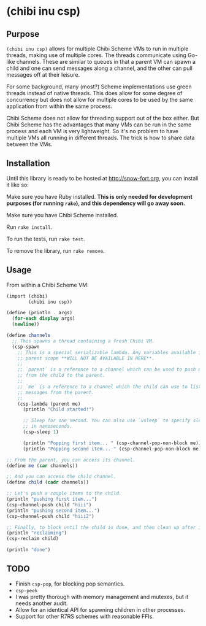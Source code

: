(chibi inu csp)
===============

Purpose
-------

`(chibi inu csp)` allows for multiple Chibi Scheme VMs to run in multiple
threads, making use of multiple cores. The threads communicate using Go-like
channels. These are similar to queues in that a parent VM can spawn a child and
one can send messages along a channel, and the other can pull messages off at
their leisure.

For some background, many (most?) Scheme implementations use green threads
instead of native threads. This does allow for some degree of concurrency but
does not allow for multiple cores to be used by the same application from
within the same process.

Chibi Scheme does not allow for threading support out of the box either. But
Chibi Scheme has the advantages that many VMs can be run in the same process
and each VM is very lightweight. So it's no problem to have multiple VMs all
running in different threads. The trick is how to share data between the VMs.

Installation
------------

Until this library is ready to be hosted at http://snow-fort.org, you can
install it like so:

Make sure you have Ruby installed. **This is only needed for development
purposes (for running `rake`), and this dependency will go away soon.**

Make sure you have Chibi Scheme installed.

Run `rake install`.

To run the tests, run `rake test`.

To remove the library, run `rake remove`.

Usage
-----

From within a Chibi Scheme VM:

```scheme
(import (chibi)
        (chibi inu csp))

(define (println . args)
  (for-each display args)
  (newline))

(define channels
  ;; This spawns a thread containing a fresh Chibi VM.
  (csp-spawn
    ;; This is a special serializable lambda. Any variables available in the
    ;; parent scope **WILL NOT BE AVAILABLE IN HERE**.
    ;;
    ;; `parent` is a reference to a channel which can be used to push messages
    ;; from the child to the parent.
    ;;
    ;; `me` is a reference to a channel which the child can use to listen for
    ;; messages from the parent.
    ;;
    (csp-lambda (parent me)
      (println "Child started!")

      ;; Sleep for one second. You can also use `usleep` to specify sleep time
      ;; in nanoseconds.
      (csp-sleep 1)

      (println "Popping first item... " (csp-channel-pop-non-block me))
      (println "Popping second item... " (csp-channel-pop-non-block me)))))

;; From the parent, you can access its channel.
(define me (car channels))

;; And you can access the child channel.
(define child (cadr channels))

;; Let's push a couple items to the child.
(println "pushing first item...")
(csp-channel-push child "hiii")
(println "pushing second item...")
(csp-channel-push child "hiii2")

;; Finally, to block until the child is done, and then clean up after it:
(println "reclaiming")
(csp-reclaim child)

(println "done")
```

TODO
----

* Finish `csp-pop`, for blocking pop semantics.
* `csp-peek`
* I was pretty thorough with memory management and mutexes, but it needs another
  audit.
* Allow for an identical API for spawning children in other processes.
* Support for other R7RS schemes with reasonable FFIs.
